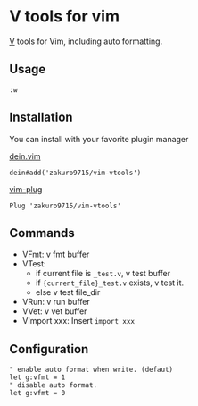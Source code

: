 # V tools for vim

[V](https://github.com/vlang/v") tools for Vim, including auto formatting.

## Usage

```
:w
```

## Installation

You can install with your favorite plugin manager

[dein.vim](https://github.com/Shougo/dein.vim)

```viml
dein#add('zakuro9715/vim-vtools')
```

[vim-plug](https://github.com/junegunn/vim-plug)

```viml
Plug 'zakuro9715/vim-vtools'
```

## Commands

- VFmt: v fmt buffer
- VTest:
    - if current file is `_test.v`, v test buffer
    - if `{current_file}_test.v` exists, v test it.
    - else v test file_dir
- VRun: v run buffer
- VVet: v vet buffer
- VImport xxx: Insert `import xxx`

## Configuration

```viml
" enable auto format when write. (defaut)
let g:vfmt = 1
" disable auto format.
let g:vfmt = 0
```
